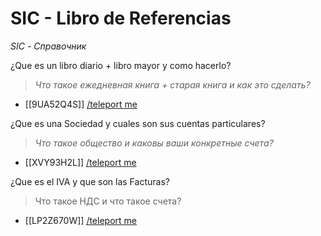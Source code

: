 # SIC - Libro de Referencias  
*SIC - Справочник*

¿Que es un libro diario + libro mayor y como hacerlo?
>*Что такое ежедневная книга + старая книга и как это сделать?*
- [[9UA52Q4S]] [/teleport me](https://github.com/Wapply/vanguard-research-network/blob/main/Learning%20Network/9UA52Q4S.md)

¿Que es una Sociedad y cuales son sus cuentas particulares?
>*Что такое общество и каковы ваши конкретные счета?*
- [[XVY93H2L]] [/teleport me](https://github.com/Wapply/vanguard-research-network/blob/main/Learning%20Network/XVY93H2L.md)

¿Que es el IVA y que son las Facturas?
>Что такое НДС и что такое счета?
- [[LP2Z670W]] [/teleport me](https://github.com/Wapply/vanguard-research-network/blob/main/Learning%20Network/LP2Z670W.md)